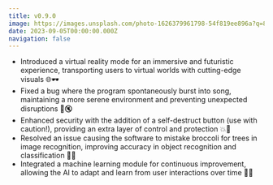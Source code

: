 ```yaml
---
title: v0.9.0
image: https://images.unsplash.com/photo-1626379961798-54f819ee896a?q=80&w=3270&auto=format&fit=crop&ixlib=rb-4.0.3&ixid=M3wxMjA3fDB8MHxwaG90by1wYWdlfHx8fGVufDB8fHx8fA%3D%3D
date: 2023-09-05T00:00:00.000Z
navigation: false
---
```


- Introduced a virtual reality mode for an immersive and futuristic experience, transporting users to virtual worlds with cutting-edge visuals 🌐🕶️
- Fixed a bug where the program spontaneously burst into song, maintaining a more serene environment and preventing unexpected disruptions 🎤🔇
- Enhanced security with the addition of a self-destruct button (use with caution!), providing an extra layer of control and protection 💥🚨
- Resolved an issue causing the software to mistake broccoli for trees in image recognition, improving accuracy in object recognition and classification 🥦🌳
- Integrated a machine learning module for continuous improvement, allowing the AI to adapt and learn from user interactions over time 🔄🤖
